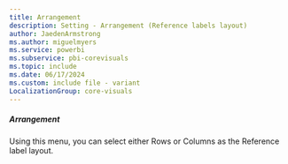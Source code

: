 ```yaml
---
title: Arrangement
description: Setting - Arrangement (Reference labels layout)
author: JaedenArmstrong
ms.author: miguelmyers
ms.service: powerbi
ms.subservice: pbi-corevisuals
ms.topic: include
ms.date: 06/17/2024
ms.custom: include file - variant
LocalizationGroup: core-visuals
---
```

##### Arrangement

Using this menu, you can select either Rows or Columns as the Reference label layout.
